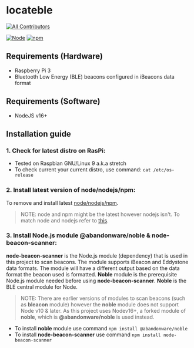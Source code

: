 # locateble

<!-- prettier-ignore-start -->
<!-- markdownlint-disable -->
<!-- ALL-CONTRIBUTORS-BADGE:START - Do not remove or modify this section -->
[![All Contributors](https://img.shields.io/badge/all_contributors-1-orange.svg?style=for-the-badge)](#all-contributors-emoji-key)
<!-- ALL-CONTRIBUTORS-BADGE:END -->
<!-- markdownlint-restore -->
<!-- prettier-ignore-end -->

[![Node](https://img.shields.io/badge/Node-16+-339933?style=for-the-badge&logo=node.js)](https://nodejs.org/)
[![npm](https://img.shields.io/badge/npm-7+-339933?style=for-the-badge&logo=npm)](https://www.npmjs.com/package/npm)

## Requirements (Hardware)
- Raspberry Pi 3
- Bluetooth Low Energy (BLE) beacons configured in iBeacons data format

## Requirements (Software)
- NodeJS v16+


## Installation guide

### 1. Check for latest distro on RasPi:
- Tested on Raspbian GNU/Linux 9 a.k.a stretch
- To check current your current distro, use command: ``` cat /etc/os-release ```

 
### 2. Install latest version of node/nodejs/npm: 
To remove and install latest [node/nodejs/npm](https://medium.com/@thedyslexiccoder/how-to-update-nodejs-npm-on-a-raspberry-pi-4-da75cad4148c).
> NOTE: node and npm might be the latest however nodejs isn't. To match node and nodejs refer to [this](https://thisdavej.com/upgrading-to-more-recent-versions-of-node-js-on-the-raspberry-pi/).

### 3. Install Node.js module @abandonware/noble & node-beacon-scanner:
**node-beacon-scanner** is the Node.js module (dependency) that is used in this project to scan beacons. The module supports iBeacon and Eddystone data formats. The module will have a different output based on the data format the beacon used is formatted. **Noble** module is the prerequisite Node.js module needed before using **node-beacon-scanner**. **Noble** is the BLE central module for Node.
> NOTE: There are earlier versions of modules to scan beacons (such as **bleacon** module) however the **noble** module does not support Node v10 & later. As this project uses Nodev16+, a forked module of **noble**, which is **@abandonware/noble** is used instead.   
- To install **noble** module use command ``` npm install @abandonware/noble ```
- To install **node-beacon-scanner** use command ``` npm install node-beacon-scanner ```
